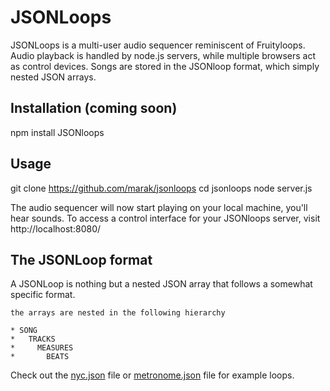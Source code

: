 # JSONLoops

JSONLoops is a multi-user audio sequencer reminiscent of Fruityloops. Audio playback is handled by node.js servers, while multiple browsers act as control devices. Songs are stored in the JSONloop format, which simply nested JSON arrays. 


## Installation (coming soon)

   npm install JSONloops

## Usage

  git clone https://github.com/marak/jsonloops
  cd jsonloops
  node server.js
  
The audio sequencer will now start playing on your local machine, you'll hear sounds. To access a control interface for your JSONloops server, visit http://localhost:8080/

## The JSONLoop format

A JSONLoop is nothing but a nested JSON array that follows a somewhat specific format.

    the arrays are nested in the following hierarchy 
    
    * SONG
    *   TRACKS
    *     MEASURES
    *       BEATS
  
Check out the [nyc.json](https://github.com/Marak/JSONloops/blob/master/loops/nyc.json) file or [metronome.json](https://github.com/Marak/JSONloops/blob/master/loops/metronome.json) file for example loops.